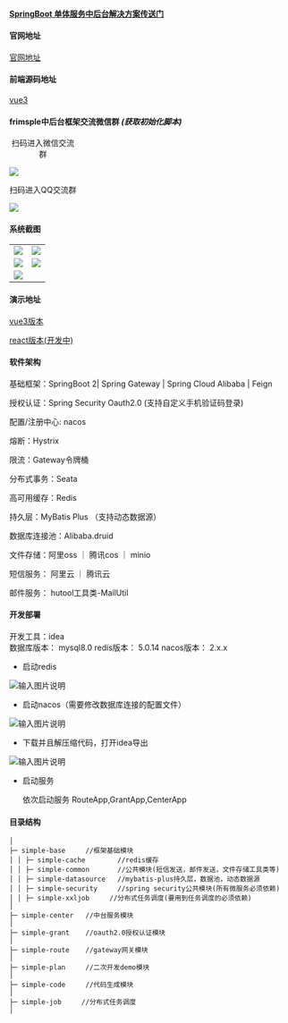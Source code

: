 #### [SpringBoot 单体服务中后台解决方案传送门](https://gitee.com/frsimple/springboot)

#### 官网地址

[官网地址](http://frsimple.cn)

#### 前端源码地址

[vue3](https://gitee.com/frsimple/view)


#### frimsple中后台框架交流微信群 **_(获取初始化脚本)_** 



<div style="width:120px;text-align:center;" >扫码进入微信交流群</div>

![](https://pengpengyu-test.oss-cn-zhangjiakou.aliyuncs.com/image/wx.jpg)

<div style="width:120px;text-align:center;" >扫码进入QQ交流群</div>

![](https://pengpengyu-test.oss-cn-zhangjiakou.aliyuncs.com/image/qq.jpg)



#### 系统截图

<table>
    <tr>
        <td><img src="https://pengpengyu-test.oss-cn-zhangjiakou.aliyuncs.com/image/v1.png"/></td>
        <td><img src="https://pengpengyu-test.oss-cn-zhangjiakou.aliyuncs.com/image/v2.png"/></td>
    </tr>
    <tr>
        <td><img src="https://pengpengyu-test.oss-cn-zhangjiakou.aliyuncs.com/image/v3.png"/></td>
        <td><img src="https://pengpengyu-test.oss-cn-zhangjiakou.aliyuncs.com/image/v4.png"/></td>
    </tr>
    <tr>
        <td><img src="https://pengpengyu-test.oss-cn-zhangjiakou.aliyuncs.com/image/v5.png"/></td> 
    </tr> 
</table>
 


#### 演示地址

[vue3版本](http://vue.frsimple.cn)

[react版本(开发中)](http://react.frsimple.cn)


#### 软件架构


基础框架：SpringBoot 2| Spring Gateway | Spring Cloud Alibaba | Feign

授权认证：Spring Security Oauth2.0 (支持自定义手机验证码登录)

配置/注册中心: nacos

熔断：Hystrix

限流：Gateway令牌桶

分布式事务：Seata

高可用缓存：Redis

持久层：MyBatis Plus （支持动态数据源）

数据库连接池：Alibaba.druid

文件存储：阿里oss ｜ 腾讯cos ｜ minio

短信服务： 阿里云 ｜ 腾讯云

邮件服务： hutool工具类-MailUtil


#### 开发部署

开发工具：idea  
数据库版本： mysql8.0 
redis版本： 5.0.14
nacos版本： 2.x.x 


- 启动redis

 ![输入图片说明](https://pengpengyu-test.oss-cn-zhangjiakou.aliyuncs.com/image/3271658990350_.pic.jpg)

- 启动nacos（需要修改数据库连接的配置文件）

 ![输入图片说明](https://pengpengyu-test.oss-cn-zhangjiakou.aliyuncs.com/image/3281658990468_.pic.jpg)

- 下载并且解压缩代码，打开idea导出 

![输入图片说明](https://pengpengyu-test.oss-cn-zhangjiakou.aliyuncs.com/image/3261658990023_.pic.jpg)

- 启动服务 

  依次启动服务 
  RouteApp,GrantApp,CenterApp


#### 目录结构
```shell
│
├─ simple-base     //框架基础模块
│ │ ├─ simple-cache        //redis缓存
│ │ ├─ simple-common       //公共模块(短信发送，邮件发送，文件存储工具类等)
│ │ ├─ simple-datasource   //mybatis-plus持久层，数据池，动态数据源
│ │ ├─ simple-security     //spring security公共模块(所有微服务必须依赖)
│ │ ├─ simple-xxljob     //分布式任务调度(要用到任务调度的必须依赖)
│
├─ simple-center   //中台服务模块
│
├─ simple-grant    //oauth2.0授权认证模块 
│
├─ simple-route    //gateway网关模块 
│
├─ simple-plan     //二次开发demo模块
│
├─ simple-code     //代码生成模块
│
├─ simple-job     //分布式任务调度
│
```